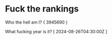 # Fuck the rankings

Who the hell am I?
{ 3945690 }

What fucking year is it?
[ 2024-08-26T04:30:00Z ]
